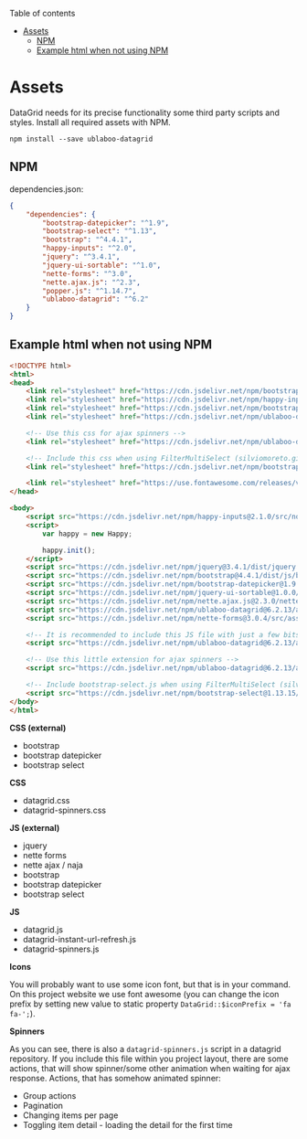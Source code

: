 Table of contents

- [Assets](#assets)
	- [NPM](#npm)
	- [Example html when not using NPM](#example-html-when-not-using-npm)

# Assets

DataGrid needs for its precise functionality some third party scripts and styles. Install all required assets with NPM.

```
npm install --save ublaboo-datagrid
```

## NPM

dependencies.json:

```json
{
	"dependencies": {
		"bootstrap-datepicker": "^1.9",
		"bootstrap-select": "^1.13",
		"bootstrap": "^4.4.1",
		"happy-inputs": "^2.0",
		"jquery": "^3.4.1",
		"jquery-ui-sortable": "^1.0",
		"nette-forms": "^3.0",
		"nette.ajax.js": "^2.3",
		"popper.js": "^1.14.7",
		"ublaboo-datagrid": "^6.2"
	}
}
```

## Example html when not using NPM

```html
<!DOCTYPE html>
<html>
<head>
	<link rel="stylesheet" href="https://cdn.jsdelivr.net/npm/bootstrap@4.4.1/dist/css/bootstrap.css">
	<link rel="stylesheet" href="https://cdn.jsdelivr.net/npm/happy-inputs@2.0.4/src/happy.css">
	<link rel="stylesheet" href="https://cdn.jsdelivr.net/npm/bootstrap-datepicker@1.9.0/dist/css/bootstrap-datepicker.css">
	<link rel="stylesheet" href="https://cdn.jsdelivr.net/npm/ublaboo-datagrid@6.2.13/assets/datagrid.css">

	<!-- Use this css for ajax spinners -->
	<link rel="stylesheet" href="https://cdn.jsdelivr.net/npm/ublaboo-datagrid@6.2.13/assets/datagrid-spinners.css">

	<!-- Include this css when using FilterMultiSelect (silviomoreto.github.io/bootstrap-select) -->
	<link rel="stylesheet" href="https://cdn.jsdelivr.net/npm/bootstrap-select@1.13.15/dist/css/bootstrap-select.css">

	<link rel="stylesheet" href="https://use.fontawesome.com/releases/v5.8.2/css/all.css" integrity="sha384-oS3vJWv+0UjzBfQzYUhtDYW+Pj2yciDJxpsK1OYPAYjqT085Qq/1cq5FLXAZQ7Ay" crossorigin="anonymous">
</head>

<body>
	<script src="https://cdn.jsdelivr.net/npm/happy-inputs@2.1.0/src/nomodule-es5-fallback.js"></script>
	<script>
		var happy = new Happy;

		happy.init();
	</script>
	<script src="https://cdn.jsdelivr.net/npm/jquery@3.4.1/dist/jquery.js"></script>
	<script src="https://cdn.jsdelivr.net/npm/bootstrap@4.4.1/dist/js/bootstrap.js"></script>
	<script src="https://cdn.jsdelivr.net/npm/bootstrap-datepicker@1.9.0/dist/js/bootstrap-datepicker.js"></script>
	<script src="https://cdn.jsdelivr.net/npm/jquery-ui-sortable@1.0.0/jquery-ui.min.js"></script>
	<script src="https://cdn.jsdelivr.net/npm/nette.ajax.js@2.3.0/nette.ajax.js"></script>
	<script src="https://cdn.jsdelivr.net/npm/ublaboo-datagrid@6.2.13/assets/datagrid.js"></script>
	<script src="https://cdn.jsdelivr.net/npm/nette-forms@3.0.4/src/assets/netteForms.min.js"></script>

	<!-- It is recommended to include this JS file with just a few bits. It refreshes URL on non ajax request -->
	<script src="https://cdn.jsdelivr.net/npm/ublaboo-datagrid@6.2.13/assets/datagrid-instant-url-refresh.js"></script>

	<!-- Use this little extension for ajax spinners -->
	<script src="https://cdn.jsdelivr.net/npm/ublaboo-datagrid@6.2.13/assets/datagrid-spinners.js"></script>

	<!-- Include bootstrap-select.js when using FilterMultiSelect (silviomoreto.github.io/bootstrap-select) -->
	<script src="https://cdn.jsdelivr.net/npm/bootstrap-select@1.13.15/dist/js/bootstrap-select.js"></script>
</body>
</html>
```

**CSS (external)**

- bootstrap
- bootstrap datepicker
- bootstrap select

**CSS**

- datagrid.css
- datagrid-spinners.css

**JS (external)**

- jquery
- nette forms
- nette ajax / naja
- bootstrap
- bootstrap datepicker
- bootstrap select

**JS**

- datagrid.js
- datagrid-instant-url-refresh.js
- datagrid-spinners.js

**Icons**

You will probably want to use some icon font, but that is in your command.
On this project website we use font awesome (you can change the icon prefix by setting new value to static property `DataGrid::$iconPrefix = 'fa fa-';`).

**Spinners**

As you can see, there is also a `datagrid-spinners.js` script in a datagrid repository. If you include this file within you project layout, there are some actions, that will show spinner/some other animation when waiting for ajax response. Actions, that has somehow animated spinner:

- Group actions
- Pagination
- Changing items per page
- Toggling item detail - loading the detail for the first time
